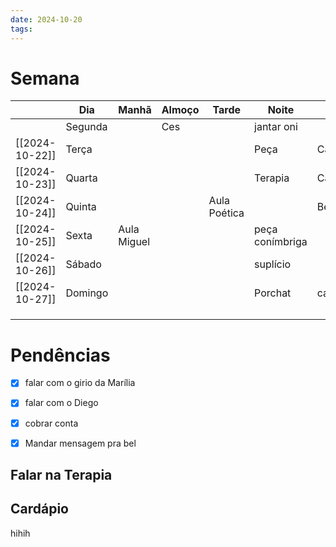 ```yaml
---
date: 2024-10-20
tags:
---
```

# Semana
|                | **Dia** | Manhã       | Almoço | Tarde        | Noite           |         |
| -------------- | ------- | ----------- | ------ | ------------ | --------------- | ------- |
|                | Segunda |             | Ces    |              | jantar oni      |         |
| [[2024-10-22]] | Terça   |             |        |              | Peça            | Casa    |
| [[2024-10-23]] | Quarta  |             |        |              | Terapia         | Casa    |
| [[2024-10-24]] | Quinta  |             |        | Aula Poética |                 | Bel     |
| [[2024-10-25]] | Sexta   | Aula Miguel |        |              | peça conímbriga |         |
| [[2024-10-26]] | Sábado  |             |        |              | suplício        |         |
| [[2024-10-27]] | Domingo |             |        |              | Porchat         | casa(?) |
|                |         |             |        |              |                 |         |
|                |         |             |        |              |                 |         |
|                |         |             |        |              |                 |         |

# Pendências
- [x] falar com o girio da Marília
- [x] falar com o Diego
- [x] cobrar conta
- [x] Mandar mensagem pra bel


## Falar na Terapia

## Cardápio


hihih

